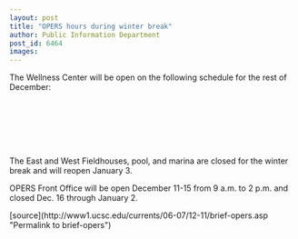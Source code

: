 ```yaml
---
layout: post
title: "OPERS hours during winter break"
author: Public Information Department
post_id: 6464
images:
---
```


<a name="content" id="content"></a>
<p>
  The Wellness Center will be open on the following schedule for the rest of December:
</p><br>
<br>
<br>
<br>
<br>
<p>
  The East and West Fieldhouses, pool, and marina are closed for the winter break and will reopen January 3.
</p>
<p>
  OPERS Front Office will be open December 11-15 from 9 a.m. to 2 p.m. and closed Dec. 16 through January 2.
</p>
[source](http://www1.ucsc.edu/currents/06-07/12-11/brief-opers.asp "Permalink to brief-opers")

